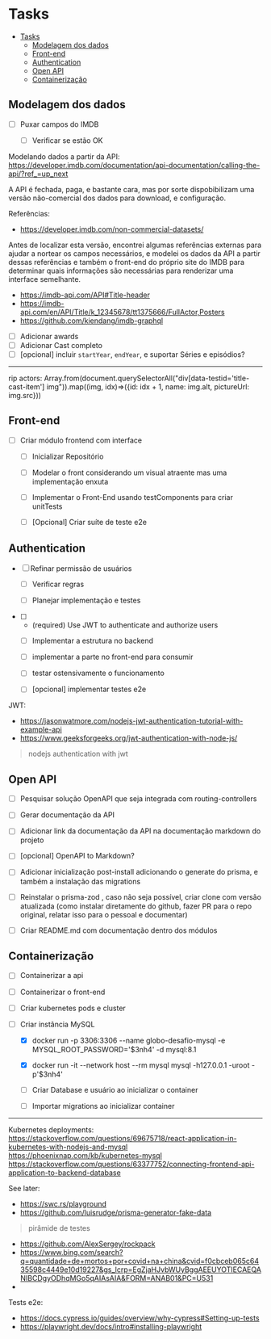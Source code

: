 # Tasks

- [Tasks](#tasks)
  - [Modelagem dos dados](#modelagem-dos-dados)
  - [Front-end](#front-end)
  - [Authentication](#authentication)
  - [Open API](#open-api)
  - [Containerização](#containerização)


## Modelagem dos dados


- [ ] Puxar campos do IMDB
  - [ ] Verificar se estão OK


Modelando dados a partir da API:
https://developer.imdb.com/documentation/api-documentation/calling-the-api/?ref_=up_next

A API é fechada, paga, e bastante cara, mas por sorte dispobibilizam uma versão não-comercial dos dados para download, e configuração.

Referências:
* https://developer.imdb.com/non-commercial-datasets/

Antes de localizar esta versão, encontrei algumas referências externas para ajudar a nortear os campos necessários, e modelei os dados da API a partir dessas referências e também o front-end do próprio site do IMDB para determinar quais informações são necessárias para renderizar uma interface semelhante.

* https://imdb-api.com/API#Title-header
* https://imdb-api.com/en/API/Title/k_12345678/tt1375666/FullActor,Posters
* https://github.com/kiendang/imdb-graphql



- [ ] Adicionar awards
- [ ] Adicionar Cast completo
- [ ] [opcional] incluir `startYear`, `endYear`, e suportar Séries e episódios?

---
rip actors:
Array.from(document.querySelectorAll("div[data-testid='title-cast-item'] img")).map((img, idx)=>({id: idx + 1, name: img.alt, pictureUrl: img.src}))


## Front-end

- [ ] Criar módulo frontend com interface
  - [ ] Inicializar Repositório
  - [ ] Modelar o front considerando um visual atraente mas uma implementação enxuta
  - [ ] Implementar o Front-End usando testComponents para criar unitTests
  - [ ] [Opcional] Criar suíte de teste e2e



## Authentication

- [ ] Refinar permissão de usuários
  - [ ] Verificar regras
  - [ ] Planejar implementação e testes


- [ ] - (required) Use JWT to authenticate and authorize users
  - [ ] Implementar a estrutura no backend
  - [ ] implementar a parte no front-end para consumir
  - [ ] testar ostensivamente o funcionamento
  - [ ] [opcional] implementar testes e2e



JWT:
- https://jasonwatmore.com/nodejs-jwt-authentication-tutorial-with-example-api
- https://www.geeksforgeeks.org/jwt-authentication-with-node-js/
> nodejs authentication with jwt



## Open API
- [ ] Pesquisar solução OpenAPI que seja integrada com routing-controllers
- [ ] Gerar documentação da API
- [ ] Adicionar link da documentação da API na documentação markdown do projeto
- [ ] [opcional] OpenAPI to Markdown?



- [ ] Adicionar inicialização post-install adicionando o generate do prisma, e também a instalação das migrations


- [ ] Reinstalar o prisma-zod , caso não seja possível, criar clone com versão atualizada (como instalar diretamente do github, fazer PR para o repo original, relatar isso para o pessoal e documentar)

- [ ] Criar README.md com documentação dentro dos módulos


## Containerização

- [ ] Containerizar a api
- [ ] Containerizar o front-end
- [ ] Criar kubernetes pods e cluster


- [ ] Criar instância MySQL
  - [x] docker run -p 3306:3306 --name globo-desafio-mysql -e MYSQL_ROOT_PASSWORD='$3nh4' -d mysql:8.1
  - [x] docker run -it --network host --rm mysql mysql -h127.0.0.1 -uroot -p'$3nh4'
  - [ ] Criar Database e usuário ao inicializar o container
  - [ ] Importar migrations ao inicializar container





---


Kubernetes deployments:
https://stackoverflow.com/questions/69675718/react-application-in-kubernetes-with-nodejs-and-mysql
https://phoenixnap.com/kb/kubernetes-mysql
https://stackoverflow.com/questions/63377752/connecting-frontend-api-application-to-backend-database

See later:
- https://swc.rs/playground
- https://github.com/luisrudge/prisma-generator-fake-data
> pirâmide de testes
- https://github.com/AlexSergey/rockpack
- https://www.bing.com/search?q=quantidade+de+mortos+por+covid+na+china&cvid=f0cbceb065c6435598c4449e10d19227&gs_lcrp=EgZjaHJvbWUyBggAEEUYOTIECAEQANIBCDgyODhqMGo5qAIAsAIA&FORM=ANAB01&PC=U531
- 

Tests e2e:
- https://docs.cypress.io/guides/overview/why-cypress#Setting-up-tests
- https://playwright.dev/docs/intro#installing-playwright
 
